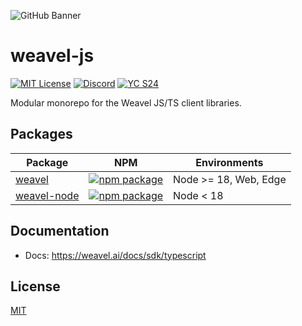![GitHub Banner](https://www.dropbox.com/scl/fi/ttlfuiy2of8p300lkwfhp/Weavel-Text-Logo-Light-BG.png?rlkey=439qsph29a23xf1bfp8vyi4qv&st=unt7fzcu&raw=1)

# weavel-js

[![MIT License](https://img.shields.io/badge/License-MIT-red.svg?style=flat-square)](https://opensource.org/licenses/MIT)
[![Discord](https://img.shields.io/discord/1245226859352952902?style=flat-square&logo=Discord&logoColor=white&label=Discord&color=%23434EE4)](https://weavel.ai/discord)
[![YC S24](https://img.shields.io/badge/Y%20Combinator-S24-orange?style=flat-square)](https://www.ycombinator.com/companies/weavel)

Modular monorepo for the Weavel JS/TS client libraries.

## Packages

| Package                      | NPM                                                                                                                     | Environments          |
| ---------------------------- | ----------------------------------------------------------------------------------------------------------------------- | --------------------- |
| [weavel](./weavel)           | [![npm package](https://img.shields.io/npm/v/weavel?style=flat-square)](https://www.npmjs.com/package/weavel)           | Node >= 18, Web, Edge |
| [weavel-node](./weavel-node) | [![npm package](https://img.shields.io/npm/v/weavel-node?style=flat-square)](https://www.npmjs.com/package/weavel-node) | Node < 18             |

## Documentation

- Docs: https://weavel.ai/docs/sdk/typescript

## License

[MIT](LICENSE)
